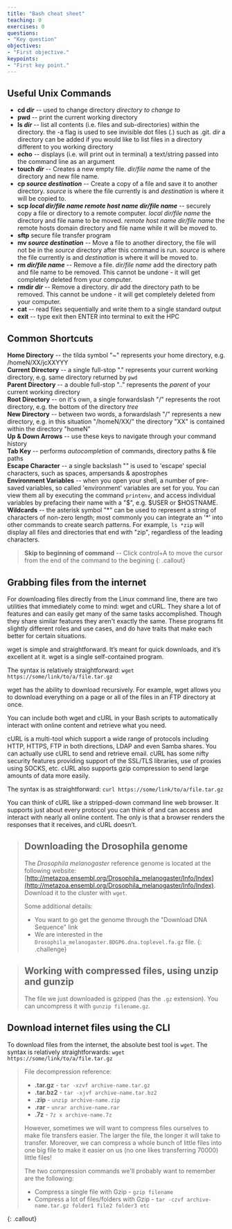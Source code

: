 ```yaml
---
title: "Bash cheat sheet"
teaching: 0
exercises: 0
questions:
- "Key question"
objectives:
- "First objective."
keypoints:
- "First key point."
---
```



## Useful Unix Commands
* **cd *dir*** -- used to change directory *directory to change to*
* **pwd** -- print the current working directory
* **ls *dir*** -- list all contents (i.e. files and sub-directories) within the directory. the -a flag is used to see invisible dot files (.) such as .git. *dir* a directory can be added if you would like to list files in a directory different to you working directory
* **echo** -- displays (i.e. will print out in terminal) a text/string passed into the command line as an argument
* **touch *dir*** -- Creates a new empty file. _dir/file name_ the name of the directory and new file name. 
* **cp _source_ _destination_** -- Create a copy of a file and save it to another directory. _source_ is where the file currently is and _destination_ is where it will be copied to.
* **scp _local dir/file name_ _remote host name dir/file name_** -- securely copy a file or directory to a remote computer. _local dir/file name_ the directory and file name to be moved. _remote host name dir/file name_ the remote hosts domain directory and file name while it will be moved to.
* **sftp** secure file transfer program
* **mv _source_ _destination_** -- Move a file to another directory, the file will not be in the _source_ directory after this command is run. _source_ is where the file currently is and _destination_ is where it will be moved to.
* **rm _dir/file name_** -- Remove a file. _dir/file name_ add the directory path and file name to be removed. This cannot be undone - it will get completely deleted from your computer.
* **rmdir _dir_** -- Remove a directory. _dir_ add the directory path to be removed. This cannot be undone - it will get completely deleted from your computer.
* **cat** -- read files sequentially and write them to a single standard output
* **exit** -- type exit then ENTER into terminal to exit the HPC 


## Common Shortcuts  
**Home Directory** -- the tilda symbol "~" represents your home directory, e.g. /homeN/XX/jcXXYYY  
**Current Directory** -- a single full-stop "." represents your current working directory, e.g. same directory returned by `pwd`  
**Parent Directory** -- a double full-stop ".." represents the *parent* of your current working directory  
**Root Directory** -- on it's own, a single forwardslash "/" represents the root directory, e.g. the bottom of the directory *tree*  
**New Directory** -- between two words, a forwardslash "/" represents a new directory, e.g. in this situation "/homeN/XX/" the directory "XX" is contained within the directory "homeN"  
**Up & Down Arrows** -- use these keys to navigate through your command history  
**Tab Key** -- performs *autocompletion* of commands, directory paths & file paths  
**Escape Character** -- a single backslash "\" is used to 'escape' special characters, such as spaces, ampersands & apostrophes  
**Environment Variables** -- when you open your shell, a number of pre-saved variables, so called 'environment' variables are set for you. You can view them all by executing the command `printenv`, and access individual variables by prefacing their name with a "$", e.g. $USER or $HOSTNAME.  
**Wildcards** -- the asterisk symbol "*" can be used to represent a string of characters of non-zero length; most commonly you can integrate an '\*' into other commands to create search patterns.  For example, `ls *zip` will display all files and directories that end with "zip", regardless of the leading characters. 
> **Skip to beginning of command** --  Click control+A to move the cursor from the end of the command to the begining
{: .callout}



## Grabbing files from the internet

For downloading files directly from the Linux command line, there are two utilities that immediately come to mind:
 wget and cURL. 
They share a lot of features and can easily get many of the same tasks accomplished. Though they share similar features they aren't exactly the same. These programs fit slightly different roles and use cases, and do have traits that make each better for certain situations.

wget is simple and straightforward. It’s meant for quick downloads, and it’s excellent at it. wget is a single self-contained program. 

The syntax is relatively straightforward: `wget https://some/link/to/a/file.tar.gz`

wget has the ability to download recursively. For example, wget allows you to download everything on a page or all of the files in an FTP directory at once.

You can include both wget and cURL in your Bash scripts to automatically interact with online content and retrieve what you need.

cURL is a multi-tool which support a wide range of protocols including HTTP, HTTPS, FTP in both directions, LDAP and even Samba shares. You can actually use cURL to send and retrieve email. cURL has some nifty security features providing support of the SSL/TLS libraries, use of proxies using SOCKS, etc. cURL also supports gzip compression to send large amounts of data more easily.

The syntax is as straightforward: `curl https://some/link/to/a/file.tar.gz`

You can think of cURL like a stripped-down command line web browser. It supports just about every protocol you can think of and can access and interact with nearly all online content. The only is that a browser renders the responses that it receives, and cURL doesn’t.

> ## Downloading the Drosophila genome
> The *Drosophila melanogaster* reference genome is located at the following website:
> [http://metazoa.ensembl.org/Drosophila_melanogaster/Info/Index](http://metazoa.ensembl.org/Drosophila_melanogaster/Info/Index).
> Download it to the cluster with `wget`.
>
> Some additional details:
>
> * You want to go get the genome through the "Download DNA Sequence" link
> * We are interested in the `Drosophila_melanogaster.BDGP6.dna.toplevel.fa.gz` file.
{: .challenge}

> ## Working with compressed files, using unzip and gunzip
> 
> The file we just downloaded is gzipped (has the `.gz` 
> extension).
>You can uncompress it with `gunzip filename.gz`.
>
## Download internet files using the CLI

To download files from the internet, 
the absolute best tool is `wget`.
The syntax is relatively straightforwards: `wget https://some/link/to/a/file.tar.gz`

>File decompression reference:
>
>* **.tar.gz** - `tar -xzvf archive-name.tar.gz`
>* **.tar.bz2** - `tar -xjvf archive-name.tar.bz2`
>* **.zip** - `unzip archive-name.zip`
>* **.rar** - `unrar archive-name.rar`
>* **.7z** - `7z x archive-name.7z`
>
>However, sometimes we will want to compress files 
>ourselves to make file transfers easier.
>The larger the file, the longer it will take to 
>transfer. 
>Moreover, we can compress a whole bunch of little 
>files into one big file to make it easier
>on us (no one likes transferring 70000) little files!
>
>The two compression commands we'll probably want to 
>remember are the following:
>
>* Compress a single file with Gzip - `gzip filename`
>* Compress a lot of files/folders with Gzip - `tar -czvf archive-name.tar.gz folder1 file2 folder3 etc`
> 
{: .callout}
